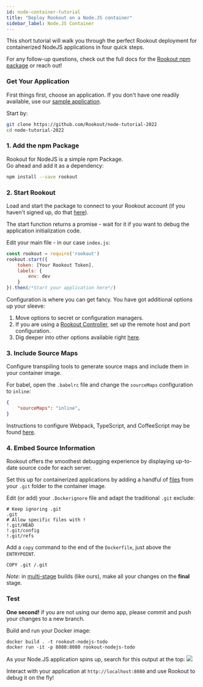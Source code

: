 ```yaml
---
id: node-container-tutorial
title: "Deploy Rookout on a Node.JS container"
sidebar_label: Node.JS Container
---
```


This short tutorial will walk you through the perfect Rookout deployment for containerized NodeJS applications in four quick steps.

For any follow-up questions, check out the full docs for the [Rookout npm package](node-setup) or reach out!

### Get Your Application

First things first, choose an application.
If you don't have one readily available, use our [sample application](https://github.com/Rookout/node-tutorial-2022).  

Start by:
```bash
git clone https://github.com/Rookout/node-tutorial-2022
cd node-tutorial-2022
```

### 1. Add the npm Package

Rookout for NodeJS is a simple npm Package.  
Go ahead and add it as a dependency:
```bash
npm install --save rookout
```

### 2. Start Rookout

Load and start the package to connect to your Rookout account (if you haven't signed up, do that [here](https://app.rookout.com/#mode=signUp)).

The start function returns a promise - wait for it if you want to debug the application initialization code.

Edit your main file - in our case `index.js`:
```javascript
const rookout = require('rookout')
rookout.start({ 
    token: [Your Rookout Token],
    labels: {
        env: dev
    }
}).then(/*Start your application here*/)
```

Configuration is where you can get fancy. You have got additional options up your sleeve:
1. Move options to secret or configuration managers.
2. If you are using a [Rookout Controller](etl-controller-intro), set up the remote host and port configuration.
3. Dig deeper into other options available right [here](jvm-setup#sdk-configuration).

### 3. Include Source Maps

Configure transpiling tools to generate source maps and include them in your container image.

For babel, open the `.babelrc` file and change the `sourceMaps` configuration to `inline`:
```json
{
    "sourceMaps": "inline",
}
```

Instructions to configure Webpack, TypeScript, and CoffeeScript may be found [here](https://docs.rookout.com/docs/node-setup/#source-maps).

### 4. Embed Source Information

Rookout offers the smoothest debugging experience by displaying up-to-date source code for each server.

Set this up for containerized applications by adding a handful of [files](https://www.rookout.com/blog/embedding-source-code-version-information-in-docker-images/) from your `.git` folder to the container image.  

Edit (or add) your `.Dockerignore` file and adapt the traditional `.git` exclude:
```ignore
# Keep ignoring .git
.git
# Allow specific files with !
!.git/HEAD
!.git/config
!.git/refs
```

Add a `copy` command to the end of the `Dockerfile`, just above the `ENTRYPOINT`.
```docker
COPY .git /.git
```

*Note:* in [multi-stage](https://docs.docker.com/develop/develop-images/multistage-build/) builds (like ours), make all your changes on the **final** stage.

### Test

**One second!** if you are not using our demo app, please commit and push your changes to a new branch.

Build and run your Docker image:
```
docker build . -t rookout-nodejs-todo
docker run -it -p 8080:8080 rookout-nodejs-todo
```

As your Node.JS application spins up, search for this output at the top:
<img src="/img/screenshots/nodejs_success.png" />

Interact with your application at `http://localhost:8080` and use Rookout to debug it on the fly!
